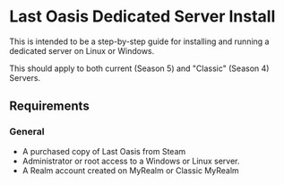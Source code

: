# Last Oasis Dedicated Server Install

This is intended to be a step-by-step guide for installing and running a dedicated server on Linux or Windows.

This should apply to both current (Season 5) and "Classic" (Season 4) Servers.

## Requirements

### General
- A purchased copy of Last Oasis from Steam
- Administrator or root access to a Windows or Linux server.
- A Realm account created on MyRealm or Classic MyRealm

